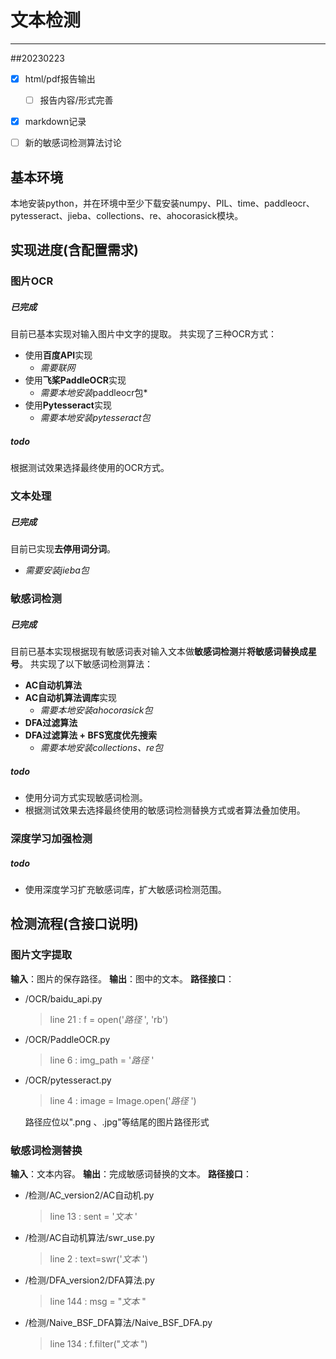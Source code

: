# 文本检测

---

##20230223

- [X] html/pdf报告输出
    - [ ] 报告内容/形式完善
- [X] markdown记录
- [ ] 新的敏感词检测算法讨论


## 基本环境

本地安装python，并在环境中至少下载安装numpy、PIL、time、paddleocr、pytesseract、jieba、collections、re、ahocorasick模块。

## 实现进度(含配置需求)
### 图片OCR
##### 已完成
目前已基本实现对输入图片中文字的提取。
共实现了三种OCR方式：
- 使用**百度API**实现
    - *需要联网*
- 使用**飞桨PaddleOCR**实现
    - *需要本地安装*paddleocr包*
- 使用**Pytesseract**实现
    - *需要本地安装pytesseract包*
##### todo 
根据测试效果选择最终使用的OCR方式。

### 文本处理
##### 已完成
目前已实现**去停用词分词**。
- *需要安装jieba包*



### 敏感词检测
##### 已完成
目前已基本实现根据现有敏感词表对输入文本做**敏感词检测**并**将敏感词替换成星号**。
共实现了以下敏感词检测算法：
- **AC自动机算法**
- **AC自动机算法调库**实现
  - *需要本地安装ahocorasick包*
- **DFA过滤算法**
- **DFA过滤算法 + BFS宽度优先搜索**
  - *需要本地安装collections、re包*

##### todo 
- 使用分词方式实现敏感词检测。
- 根据测试效果去选择最终使用的敏感词检测替换方式或者算法叠加使用。


### 深度学习加强检测
##### todo
- 使用深度学习扩充敏感词库，扩大敏感词检测范围。
  
## 检测流程(含接口说明)

### 图片文字提取
**输入**：图片的保存路径。
**输出**：图中的文本。
**路径接口**：
- /OCR/baidu_api.py
    >line 21 :  f = open('*路径* ', 'rb')
- /OCR/PaddleOCR.py
    >line 6 : img_path = '*路径* '
- /OCR/pytesseract.py
    >line 4 : image = Image.open('*路径* ')

    路径应位以".png 、.jpg"等结尾的图片路径形式

### 敏感词检测替换
**输入**：文本内容。
**输出**：完成敏感词替换的文本。
**路径接口**：
- /检测/AC_version2/AC自动机.py
    >line 13 :  sent = '*文本* '
- /检测/AC自动机算法/swr_use.py
    >line 2 : text=swr('*文本* ')
- /检测/DFA_version2/DFA算法.py
    >line 144 : msg = "*文本* "
- /检测/Naive_BSF_DFA算法/Naive_BSF_DFA.py
    >line 134 :  f.filter("*文本* ")
